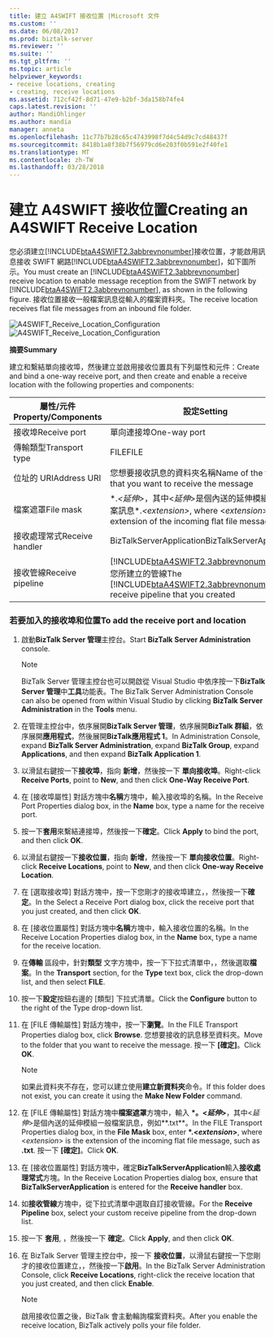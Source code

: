 ```yaml
---
title: 建立 A4SWIFT 接收位置 |Microsoft 文件
ms.custom: ''
ms.date: 06/08/2017
ms.prod: biztalk-server
ms.reviewer: ''
ms.suite: ''
ms.tgt_pltfrm: ''
ms.topic: article
helpviewer_keywords:
- receive locations, creating
- creating, receive locations
ms.assetid: 712cf42f-8d71-47e9-b2bf-3da158b74fe4
caps.latest.revision: ''
author: MandiOhlinger
ms.author: mandia
manager: anneta
ms.openlocfilehash: 11c77b7b28c65c4743998f7d4c54d9c7cd48437f
ms.sourcegitcommit: 8418b1a8f38b7f56979cd6e203f0b591e2f40fe1
ms.translationtype: MT
ms.contentlocale: zh-TW
ms.lasthandoff: 03/28/2018
---
```

# <a name="creating-an-a4swift-receive-location"></a><span data-ttu-id="88d52-102">建立 A4SWIFT 接收位置</span><span class="sxs-lookup"><span data-stu-id="88d52-102">Creating an A4SWIFT Receive Location</span></span>
<span data-ttu-id="88d52-103">您必須建立[!INCLUDE[btaA4SWIFT2.3abbrevnonumber](../../includes/btaa4swift2-3abbrevnonumber-md.md)]接收位置，才能啟用訊息接收 SWIFT 網路[!INCLUDE[btaA4SWIFT2.3abbrevnonumber](../../includes/btaa4swift2-3abbrevnonumber-md.md)]，如下圖所示。</span><span class="sxs-lookup"><span data-stu-id="88d52-103">You must create an [!INCLUDE[btaA4SWIFT2.3abbrevnonumber](../../includes/btaa4swift2-3abbrevnonumber-md.md)] receive location to enable message reception from the SWIFT network by [!INCLUDE[btaA4SWIFT2.3abbrevnonumber](../../includes/btaa4swift2-3abbrevnonumber-md.md)], as shown in the following figure.</span></span> <span data-ttu-id="88d52-104">接收位置接收一般檔案訊息從輸入的檔案資料夾。</span><span class="sxs-lookup"><span data-stu-id="88d52-104">The receive location receives flat file messages from an inbound file folder.</span></span>  
  
 <span data-ttu-id="88d52-105">![](../../adapters-and-accelerators/accelerator-swift/media/a4swift-receive-location-configuration.gif "A4SWIFT_Receive_Location_Configuration")</span><span class="sxs-lookup"><span data-stu-id="88d52-105">![](../../adapters-and-accelerators/accelerator-swift/media/a4swift-receive-location-configuration.gif "A4SWIFT_Receive_Location_Configuration")</span></span>  
  
 <span data-ttu-id="88d52-106">**摘要**</span><span class="sxs-lookup"><span data-stu-id="88d52-106">**Summary**</span></span>  
  
 <span data-ttu-id="88d52-107">建立和繫結單向接收埠，然後建立並啟用接收位置具有下列屬性和元件：</span><span class="sxs-lookup"><span data-stu-id="88d52-107">Create and bind a one-way receive port, and then create and enable a receive location with the following properties and components:</span></span>  
  
|<span data-ttu-id="88d52-108">屬性/元件</span><span class="sxs-lookup"><span data-stu-id="88d52-108">Property/Components</span></span>|<span data-ttu-id="88d52-109">設定</span><span class="sxs-lookup"><span data-stu-id="88d52-109">Setting</span></span>|  
|--------------------------|-------------|  
|<span data-ttu-id="88d52-110">接收埠</span><span class="sxs-lookup"><span data-stu-id="88d52-110">Receive port</span></span>|<span data-ttu-id="88d52-111">單向連接埠</span><span class="sxs-lookup"><span data-stu-id="88d52-111">One-way port</span></span>|  
|<span data-ttu-id="88d52-112">傳輸類型</span><span class="sxs-lookup"><span data-stu-id="88d52-112">Transport type</span></span>|<span data-ttu-id="88d52-113">FILE</span><span class="sxs-lookup"><span data-stu-id="88d52-113">FILE</span></span>|  
|<span data-ttu-id="88d52-114">位址的 URI</span><span class="sxs-lookup"><span data-stu-id="88d52-114">Address URI</span></span>|<span data-ttu-id="88d52-115">您想要接收訊息的資料夾名稱</span><span class="sxs-lookup"><span data-stu-id="88d52-115">Name of the folder that you want to receive the message</span></span>|  
|<span data-ttu-id="88d52-116">檔案遮罩</span><span class="sxs-lookup"><span data-stu-id="88d52-116">File mask</span></span>|<span data-ttu-id="88d52-117">\*.*\<延伸\>*，其中\<*延伸*\>是個內送的延伸模組一般檔案訊息</span><span class="sxs-lookup"><span data-stu-id="88d52-117">\*.*\<extension\>*, where \<*extension*\> is the extension of the incoming flat file message</span></span>|  
|<span data-ttu-id="88d52-118">接收處理常式</span><span class="sxs-lookup"><span data-stu-id="88d52-118">Receive handler</span></span>|<span data-ttu-id="88d52-119">BizTalkServerApplication</span><span class="sxs-lookup"><span data-stu-id="88d52-119">BizTalkServerApplication</span></span>|  
|<span data-ttu-id="88d52-120">接收管線</span><span class="sxs-lookup"><span data-stu-id="88d52-120">Receive pipeline</span></span>|<span data-ttu-id="88d52-121">[!INCLUDE[btaA4SWIFT2.3abbrevnonumber](../../includes/btaa4swift2-3abbrevnonumber-md.md)]接收您所建立的管線</span><span class="sxs-lookup"><span data-stu-id="88d52-121">The [!INCLUDE[btaA4SWIFT2.3abbrevnonumber](../../includes/btaa4swift2-3abbrevnonumber-md.md)] receive pipeline that you created</span></span>|  
  
### <a name="to-add-the-receive-port-and-location"></a><span data-ttu-id="88d52-122">若要加入的接收埠和位置</span><span class="sxs-lookup"><span data-stu-id="88d52-122">To add the receive port and location</span></span>  
  
1.  <span data-ttu-id="88d52-123">啟動**BizTalk Server 管理**主控台。</span><span class="sxs-lookup"><span data-stu-id="88d52-123">Start **BizTalk Server Administration** console.</span></span>  
  
    > [!NOTE]
    >  <span data-ttu-id="88d52-124">BizTalk Server 管理主控台也可以開啟從 Visual Studio 中依序按一下**BizTalk Server 管理**中**工具**功能表。</span><span class="sxs-lookup"><span data-stu-id="88d52-124">The BizTalk Server Administration Console can also be opened from within Visual Studio by clicking **BizTalk Server Administration** in the **Tools** menu.</span></span>  
  
2.  <span data-ttu-id="88d52-125">在管理主控台中，依序展開**BizTalk Server 管理**，依序展開**BizTalk 群組**，依序展開**應用程式**，然後展開**BizTalk應用程式 1**。</span><span class="sxs-lookup"><span data-stu-id="88d52-125">In Administration Console, expand **BizTalk Server Administration**, expand **BizTalk Group**, expand **Applications**, and then expand **BizTalk Application 1**.</span></span>  
  
3.  <span data-ttu-id="88d52-126">以滑鼠右鍵按一下**接收埠**，指向 **新增**，然後按一下 **單向接收埠**。</span><span class="sxs-lookup"><span data-stu-id="88d52-126">Right-click **Receive Ports**, point to **New**, and then click **One-Way Receive Port**.</span></span>  
  
4.  <span data-ttu-id="88d52-127">在 [接收埠屬性] 對話方塊中**名稱**方塊中，輸入接收埠的名稱。</span><span class="sxs-lookup"><span data-stu-id="88d52-127">In the Receive Port Properties dialog box, in the **Name** box, type a name for the receive port.</span></span>  
  
5.  <span data-ttu-id="88d52-128">按一下**套用**來繫結連接埠，然後按一下**確定**。</span><span class="sxs-lookup"><span data-stu-id="88d52-128">Click **Apply** to bind the port, and then click **OK**.</span></span>  
  
6.  <span data-ttu-id="88d52-129">以滑鼠右鍵按一下**接收位置**，指向 **新增**，然後按一下 **單向接收位置**。</span><span class="sxs-lookup"><span data-stu-id="88d52-129">Right-click **Receive Locations**, point to **New**, and then click **One-way Receive Location**.</span></span>  
  
7.  <span data-ttu-id="88d52-130">在 [選取接收埠] 對話方塊中，按一下您剛才的接收埠建立，，然後按一下**確定**。</span><span class="sxs-lookup"><span data-stu-id="88d52-130">In the Select a Receive Port dialog box, click the receive port that you just created, and then click **OK**.</span></span>  
  
8.  <span data-ttu-id="88d52-131">在 [接收位置屬性] 對話方塊中**名稱**方塊中，輸入接收位置的名稱。</span><span class="sxs-lookup"><span data-stu-id="88d52-131">In the Receive Location Properties dialog box, in the **Name** box, type a name for the receive location.</span></span>  
  
9. <span data-ttu-id="88d52-132">在**傳輸** 區段中，針對**類型** 文字方塊中，按一下下拉式清單中，，然後選取**檔案**。</span><span class="sxs-lookup"><span data-stu-id="88d52-132">In the **Transport** section, for the **Type** text box, click the drop-down list, and then select **FILE**.</span></span>  
  
10. <span data-ttu-id="88d52-133">按一下**設定**按鈕右邊的 [類型] 下拉式清單。</span><span class="sxs-lookup"><span data-stu-id="88d52-133">Click the **Configure** button to the right of the Type drop-down list.</span></span>  
  
11. <span data-ttu-id="88d52-134">在 [FILE 傳輸屬性] 對話方塊中，按一下**瀏覽**。</span><span class="sxs-lookup"><span data-stu-id="88d52-134">In the FILE Transport Properties dialog box, click **Browse**.</span></span> <span data-ttu-id="88d52-135">您想要接收的訊息移至資料夾。</span><span class="sxs-lookup"><span data-stu-id="88d52-135">Move to the folder that you want to receive the message.</span></span> <span data-ttu-id="88d52-136">按一下 **[確定]**。</span><span class="sxs-lookup"><span data-stu-id="88d52-136">Click **OK**.</span></span>  
  
    > [!NOTE]
    >  <span data-ttu-id="88d52-137">如果此資料夾不存在，您可以建立使用**建立新資料夾**命令。</span><span class="sxs-lookup"><span data-stu-id="88d52-137">If this folder does not exist, you can create it using the **Make New Folder** command.</span></span>  
  
12. <span data-ttu-id="88d52-138">在 [FILE 傳輸屬性] 對話方塊中**檔案遮罩**方塊中，輸入 **\*。\<*延伸*\>**，其中\<*延伸*\>是個內送的延伸模組一般檔案訊息，例如**.txt**。</span><span class="sxs-lookup"><span data-stu-id="88d52-138">In the FILE Transport Properties dialog box, in the **File Mask** box, enter **\*.\<*extension*\>**, where \<*extension*\> is the extension of the incoming flat file message, such as **.txt**.</span></span> <span data-ttu-id="88d52-139">按一下 **[確定]**。</span><span class="sxs-lookup"><span data-stu-id="88d52-139">Click **OK**.</span></span>  
  
13. <span data-ttu-id="88d52-140">在 [接收位置屬性] 對話方塊中，確定**BizTalkServerApplication**輸入**接收處理常式**方塊。</span><span class="sxs-lookup"><span data-stu-id="88d52-140">In the Receive Location Properties dialog box, ensure that **BizTalkServerApplication** is entered for the **Receive handler** box.</span></span>  
  
14. <span data-ttu-id="88d52-141">如**接收管線**方塊中，從下拉式清單中選取自訂接收管線。</span><span class="sxs-lookup"><span data-stu-id="88d52-141">For the **Receive Pipeline** box, select your custom receive pipeline from the drop-down list.</span></span>  
  
15. <span data-ttu-id="88d52-142">按一下  **套用**, ，然後按一下  **確定**。</span><span class="sxs-lookup"><span data-stu-id="88d52-142">Click **Apply**, and then click **OK**.</span></span>  
  
16. <span data-ttu-id="88d52-143">在 BizTalk Server 管理主控台中，按一下 **接收位置**，以滑鼠右鍵按一下您剛才的接收位置建立，，然後按一下**啟用**。</span><span class="sxs-lookup"><span data-stu-id="88d52-143">In the BizTalk Server Administration Console, click **Receive Locations**, right-click the receive location that you just created, and then click **Enable**.</span></span>  
  
    > [!NOTE]
    >  <span data-ttu-id="88d52-144">啟用接收位置之後，BizTalk 會主動輪詢檔案資料夾。</span><span class="sxs-lookup"><span data-stu-id="88d52-144">After you enable the receive location, BizTalk actively polls your file folder.</span></span>